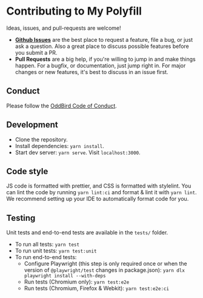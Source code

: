 # Contributing to My Polyfill

Ideas, issues, and pull-requests are welcome!

- [**Github Issues**](https://github.com/oddbird/<POLYFILL-REPO>/issues/)
  are the best place to request a feature, file a bug, or just ask a question.
  Also a great place to discuss possible features before you submit a PR.
- **Pull Requests** are a big help, if you're willing to jump in and make things
  happen. For a bugfix, or documentation, just jump right in. For major changes
  or new features, it's best to discuss in an issue first.

## Conduct

Please follow the [OddBird Code of Conduct](https://www.oddbird.net/conduct/).

## Development

- Clone the repository.
- Install dependencies: `yarn install`.
- Start dev server: `yarn serve`. Visit `localhost:3000`.

## Code style

JS code is formatted with prettier, and CSS is formatted with stylelint. You can
lint the code by running `yarn lint:ci` and format & lint it with `yarn lint`.
We recommend setting up your IDE to automatically format code for you.

## Testing

Unit tests and end-to-end tests are available in the `tests/` folder.

- To run all tests: `yarn test`
- To run unit tests: `yarn test:unit`
- To run end-to-end tests:
  - Configure Playwright (this step is only required once or when the version of
    `@playwright/test` changes in package.json):
    `yarn dlx playwright install --with-deps`
  - Run tests (Chromium only): `yarn test:e2e`
  - Run tests (Chromium, Firefox & Webkit): `yarn test:e2e:ci`
